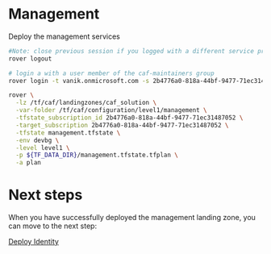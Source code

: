 
# Management
Deploy the management services

```bash
#Note: close previous session if you logged with a different service principal using --impersonate-sp-from-keyvault-url
rover logout

# login a with a user member of the caf-maintainers group
rover login -t vanik.onmicrosoft.com -s 2b4776a0-818a-44bf-9477-71ec31487052

rover \
  -lz /tf/caf/landingzones/caf_solution \
  -var-folder /tf/caf/configuration/level1/management \
  -tfstate_subscription_id 2b4776a0-818a-44bf-9477-71ec31487052 \
  -target_subscription 2b4776a0-818a-44bf-9477-71ec31487052 \
  -tfstate management.tfstate \
  -env devbg \
  -level level1 \
  -p ${TF_DATA_DIR}/management.tfstate.tfplan \
  -a plan

```


# Next steps

When you have successfully deployed the management landing zone, you can move to the next step:

[Deploy Identity](../../level1/identity/readme.md)
